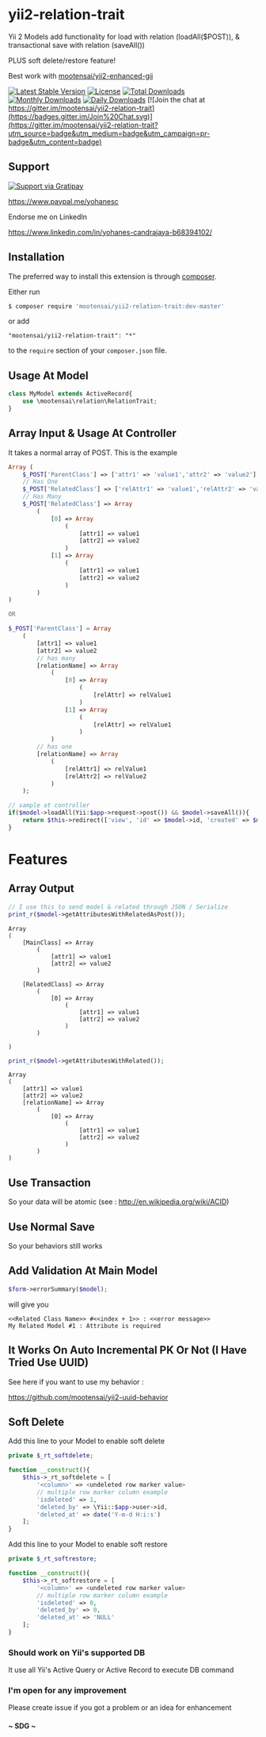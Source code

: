 # yii2-relation-trait
Yii 2 Models add functionality for load with relation (loadAll($POST)), &amp; transactional save with relation (saveAll())

PLUS soft delete/restore feature!

Best work with [mootensai/yii2-enhanced-gii](https://github.com/mootensai/yii2-enhanced-gii)

[![Latest Stable Version](https://poser.pugx.org/mootensai/yii2-relation-trait/v/stable)](https://packagist.org/packages/mootensai/yii2-relation-trait)
[![License](https://poser.pugx.org/mootensai/yii2-relation-trait/license)](https://packagist.org/packages/mootensai/yii2-relation-trait)
[![Total Downloads](https://img.shields.io/packagist/dt/mootensai/yii2-relation-trait.svg?style=flat-square)](https://packagist.org/packages/mootensai/yii2-relation-trait)
[![Monthly Downloads](https://poser.pugx.org/mootensai/yii2-relation-trait/d/monthly)](https://packagist.org/packages/mootensai/yii2-relation-trait)
[![Daily Downloads](https://poser.pugx.org/mootensai/yii2-relation-trait/d/daily)](https://packagist.org/packages/mootensai/yii2-relation-trait)
[![Join the chat at https://gitter.im/mootensai/yii2-relation-trait](https://badges.gitter.im/Join%20Chat.svg)](https://gitter.im/mootensai/yii2-relation-trait?utm_source=badge&utm_medium=badge&utm_campaign=pr-badge&utm_content=badge)

## Support

[![Support via Gratipay](https://cdn.rawgit.com/gratipay/gratipay-badge/2.3.0/dist/gratipay.svg)](https://gratipay.com/mootensai/)

https://www.paypal.me/yohanesc

Endorse me on LinkedIn

https://www.linkedin.com/in/yohanes-candrajaya-b68394102/

## Installation

The preferred way to install this extension is through [composer](http://getcomposer.org/download/).

Either run

```bash
$ composer require 'mootensai/yii2-relation-trait:dev-master'
```

or add

```
"mootensai/yii2-relation-trait": "*"
```

to the `require` section of your `composer.json` file.


## Usage At Model

```php
class MyModel extends ActiveRecord{
    use \mootensai\relation\RelationTrait;
}
```

## Array Input & Usage At Controller

It takes a normal array of POST. This is the example
```php
Array (
    $_POST['ParentClass'] => ['attr1' => 'value1','attr2' => 'value2'],
    // Has One
    $_POST['RelatedClass'] => ['relAttr1' => 'value1','relAttr2' => 'value2'], 
    // Has Many
    $_POST['RelatedClass'] => Array
        (
            [0] => Array
                (
                    [attr1] => value1
                    [attr2] => value2
                )
            [1] => Array
                (
                    [attr1] => value1
                    [attr2] => value2
                )
        )      
)

OR

$_POST['ParentClass'] = Array 
    (
        [attr1] => value1
        [attr2] => value2 
        // has many
        [relationName] => Array 
            ( 
                [0] => Array 
                    (
                        [relAttr] => relValue1
                    )
                [1] => Array 
                    (
                        [relAttr] => relValue1
                    )
            )
        // has one
        [relationName] => Array
            ( 
                [relAttr1] => relValue1
                [relAttr2] => relValue2
            )
    );
```

```php
// sample at controller
if($model->loadAll(Yii:$app->request->post()) && $model->saveAll()){
    return $this->redirect(['view', 'id' => $model->id, 'created' => $model->created]);
}
```

# Features

## Array Output  

```php
// I use this to send model & related through JSON / Serialize
print_r($model->getAttributesWithRelatedAsPost());
```

```
Array
(
    [MainClass] => Array
        (
            [attr1] => value1
            [attr2] => value2
        )

    [RelatedClass] => Array
        (
            [0] => Array
                (
                    [attr1] => value1
                    [attr2] => value2
                )
        )

)
```

```php
print_r($model->getAttributesWithRelated());
```

```
Array
(
    [attr1] => value1
    [attr2] => value2
    [relationName] => Array
        (
            [0] => Array
                (
                    [attr1] => value1
                    [attr2] => value2
                )
        )
)
```

## Use Transaction

So your data will be atomic
(see : http://en.wikipedia.org/wiki/ACID)

## Use Normal Save

So your behaviors still works

## Add Validation At Main Model

```php
$form->errorSummary($model);
```

will give you

```
<<Related Class Name>> #<<index + 1>> : <<error message>>
My Related Model #1 : Attribute is required
```

## It Works On Auto Incremental PK Or Not (I Have Tried Use UUID)

See here if you want to use my behavior :

https://github.com/mootensai/yii2-uuid-behavior

## Soft Delete

Add this line to your Model to enable soft delete

```php
private $_rt_softdelete;

function __construct(){
    $this->_rt_softdelete = [
        '<column>' => <undeleted row marker value>
        // multiple row marker column example
        'isdeleted' => 1,
        'deleted_by' => \Yii::$app->user->id,
        'deleted_at' => date('Y-m-d H:i:s')
    ];
}
```

Add this line to your Model to enable soft restore

```php
private $_rt_softrestore;

function __construct(){
    $this->_rt_softrestore = [
        '<column>' => <undeleted row marker value>
        // multiple row marker column example
        'isdeleted' => 0,
        'deleted_by' => 0,
        'deleted_at' => 'NULL'
    ];
}
```

### Should work on Yii's supported DB

It use all Yii's Active Query or Active Record to execute DB command


### I'm open for any improvement
Please create issue if you got a problem or an idea for enhancement

#### ~ SDG ~





